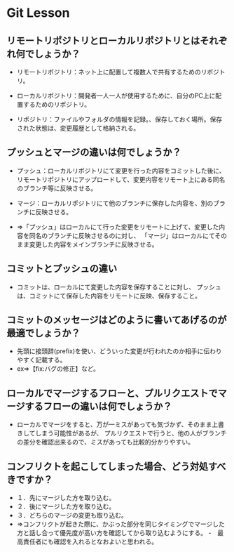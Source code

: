 # Git Lesson

## リモートリポジトリとローカルリポジトリとはそれぞれ何でしょうか？

- リモートリポジトリ：ネット上に配置して複数人で共有するためのリポジトリ。

- ローカルリポジトリ：開発者一人一人が使用するために、自分のPC上に配置するためのリポジトリ。

- リポジトリ：ファイルやフォルダの情報を記録。、保存しておく場所。保存された状態は、変更履歴として格納される。

## プッシュとマージの違いは何でしょうか？

- プッシュ：ローカルリポジトリにて変更を行った内容をコミットした後に、リモートリポジトリにアップロードして、変更内容をリモート上にある同名のブランチ等に反映させる。

- マージ：ローカルリポジトリにて他のブランチに保存した内容を、別のブランチに反映させる。

- ⇒「プッシュ」はローカルにて行った変更をリモートに上げて、変更した内容を同名のブランチに反映させるのに対し、
「マージ」はローカルにてそのまま変更した内容をメインブランチに反映させる。


## コミットとプッシュの違い

- コミットは、ローカルにて変更した内容を保存することに対し、
プッシュは、コミットにて保存した内容をリモートに反映、保存すること。


## コミットのメッセージはどのように書いてあげるのが最適でしょうか？

- 先頭に接頭辞(prefix)を使い、どういった変更が行われたのか相手に伝わりやすく記載する。
- ex⇒【fix:バグの修正】など。

## ローカルでマージするフローと、プルリクエストでマージするフローの違いは何でしょうか？

- ローカルでマージをすると、万が一ミスがあっても気づかず、そのまま上書きしてしまう可能性があるが、
プルリクエストで行うと、他の人がブランチの差分を確認出来るので、ミスがあっても比較的分かりやすい。

## コンフリクトを起こしてしまった場合、どう対処すべきですか？

- １．先にマージした方を取り込む。
- ２．後にマージした方を取り込む。
- ３．どちらのマージの変更も取り込む。
- ⇒コンフリクトが起きた際に、かぶった部分を同じタイミングでマージした方と話し合って優先度が高い方を確認してから取り込むようにする。
-　最高責任者にも確認を入れるとなおよいと思われる。